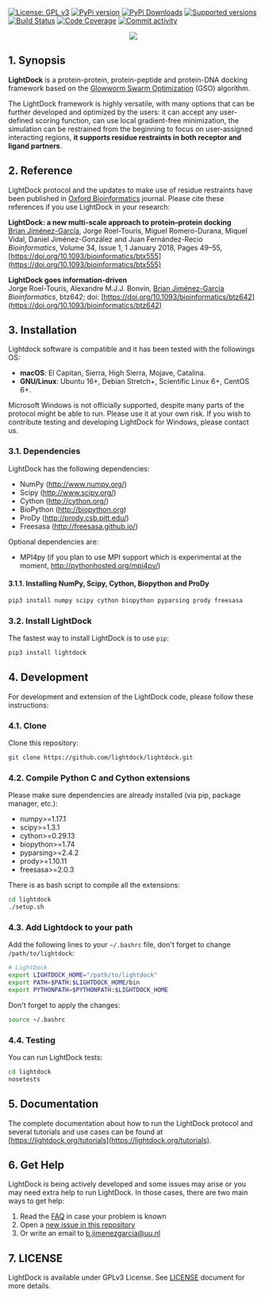 [![License: GPL v3](https://img.shields.io/badge/License-GPLv3-blue.svg)](https://www.gnu.org/licenses/gpl-3.0)
[![PyPi version](https://img.shields.io/pypi/v/lightdock.svg)](https://pypi.org/project/lightdock/)
[![PyPi Downloads](https://img.shields.io/pypi/dm/lightdock?label=PyPI%20Downloads)](https://pypistats.org/packages/lightdock)
[![Supported versions](https://img.shields.io/pypi/pyversions/lightdock.svg)](https://pypi.org/project/lightdock)
[![Build Status](https://travis-ci.com/lightdock/lightdock.svg?branch=master)](https://travis-ci.com/lightdock/lightdock)
[![Code Coverage](https://codecov.io/gh/lightdock/lightdock/branch/master/graph/badge.svg)](https://codecov.io/gh/lightdock/lightdock)
[![Commit activity](https://img.shields.io/github/commit-activity/m/lightdock/lightdock.svg)](https://github.com/lightdock/lightdock/commits/master)
 
<p align="center">
    <img src="https://lightdock.org/assets/images/lightdock_logo.png">
</p>

## 1. Synopsis
**LightDock** is a protein-protein, protein-peptide and protein-DNA docking framework based on the [Glowworm Swarm Optimization](https://link.springer.com/article/10.1007/s11721-008-0021-5) (GSO) algorithm.

The LightDock framework is highly versatile, with many options that can be further developed and optimized by the users: it can accept any user-defined scoring function, can use local gradient-free minimization, the simulation can be restrained from the beginning to focus on user-assigned interacting regions, **it supports residue restraints in both receptor and ligand partners**.

## 2. Reference
LightDock protocol and the updates to make use of residue restraints have been published in [Oxford Bioinformatics](https://academic.oup.com/bioinformatics) journal. Please cite these references if you use LightDock in your research:

**LightDock: a new multi-scale approach to protein–protein docking**<br>
[Brian Jiménez-García](http://bjimenezgarcia.com), Jorge Roel-Touris, Miguel Romero-Durana, Miquel Vidal, Daniel Jiménez-González and Juan Fernández-Recio<br>
*Bioinformatics*, Volume 34, Issue 1, 1 January 2018, Pages 49–55, [https://doi.org/10.1093/bioinformatics/btx555](https://doi.org/10.1093/bioinformatics/btx555)

**LightDock goes information-driven**<br>
Jorge Roel-Touris, Alexandre M.J.J. Bonvin, [Brian Jiménez-García](http://bjimenezgarcia.com)<br>
*Bioinformatics*, btz642; doi: [https://doi.org/10.1093/bioinformatics/btz642](https://doi.org/10.1093/bioinformatics/btz642)


## 3. Installation

Lightdock software is compatible and it has been tested with the followings OS:

* **macOS**: El Capitan, Sierra, High Sierra, Mojave, Catalina.
* **GNU/Linux**: Ubuntu 16+, Debian Stretch+, Scientific Linux 6+, CentOS 6+.

Microsoft Windows is not officially supported, despite many parts of the protocol might be able to run. Please use it at your own risk. If you wish to contribute testing and developing LightDock for Windows, please contact us.

### 3.1. Dependencies
LightDock has the following dependencies:

* NumPy (<http://www.numpy.org/>)
* Scipy (<http://www.scipy.org/>)
* Cython (<http://cython.org/>)
* BioPython (<http://biopython.org>)
* ProDy (<http://prody.csb.pitt.edu/>)
* Freesasa (<http://freesasa.github.io/>)

Optional dependencies are:

* MPI4py (if you plan to use MPI support which is experimental at the moment, <http://pythonhosted.org/mpi4py/>)


#### 3.1.1. Installing NumPy, Scipy, Cython, Biopython and ProDy

```bash
pip3 install numpy scipy cython biopython pyparsing prody freesasa
```


### 3.2. Install LightDock
The fastest way to install LightDock is to use `pip`:

```bash
pip3 install lightdock
```

## 4. Development
For development and extension of the LightDock code, please follow these instructions:

### 4.1. Clone
Clone this repository:

```bash
git clone https://github.com/lightdock/lightdock.git
```

### 4.2. Compile Python C and Cython extensions

Please make sure dependencies are already installed (via pip, package manager, etc.):

* numpy>=1.17.1
* scipy>=1.3.1
* cython>=0.29.13
* biopython>=1.74
* pyparsing>=2.4.2
* prody>=1.10.11
* freesasa>=2.0.3

There is as bash script to compile all the extensions:

```bash
cd lightdock
./setup.sh
```

### 4.3. Add Lightdock to your path

Add the following lines to your `~/.bashrc` file, don't forget to change `/path/to/lightdock`:

```bash
# LightDock
export LIGHTDOCK_HOME="/path/to/lightdock"
export PATH=$PATH:$LIGHTDOCK_HOME/bin
export PYTHONPATH=$PYTHONPATH:$LIGHTDOCK_HOME
```

Don't forget to apply the changes:

```bash
source ~/.bashrc
```

### 4.4. Testing

You can run LightDock tests:

```bash
cd lightdock
nosetests
```

## 5. Documentation

The complete documentation about how to run the LightDock protocol and several tutorials and use cases can be found at [https://lightdock.org/tutorials](https://lightdock.org/tutorials).


## 6. Get Help

LightDock is being actively developed and some issues may arise or you may need extra help to run LightDock. In those cases, there are two main ways to get help:

1. Read the [FAQ](https://lightdock.org/tutorials/faq) in case your problem is known
2. Open a [new issue in this repository](https://github.com/lightdock/lightdock/issues/new)
3. Or write an email to <b.jimenezgarcia@uu.nl>

## 7. LICENSE

LightDock is available under GPLv3 License. See [LICENSE](LICENSE) document for more details.
